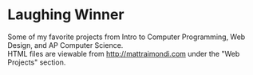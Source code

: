 # Laughing Winner
Some of my favorite projects from Intro to Computer Programming, Web Design, and AP Computer Science.</br>
HTML files are viewable from http://mattraimondi.com under the "Web Projects" section.
